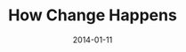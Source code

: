 ---
layout: message
category: message
series: "Power To Change"
title: "How Change Happens"
date: 2014-01-11
audio-description: "Brian Tome talks about how change happens."
audio: "http://www.crossroads.net/players/media/hq/powertochange_02.mp3"
audio-title: "How Change Happens"
audio-duration: "42:45"
program-description: "Program Wk2 - Power to Change"
program: "http://www.crossroads.net/players/media/hq/01_11-12_14Program_LO.pdf"
program-title: "How Change Happens"
video-description: "Brian Tome talks about how change happens."
video-title: "How Change Happens"
video: "https://s3.amazonaws.com/crossroadsvideomessages/powertochange_02.mp4"
video-poster: "https://www.crossroads.net/uploadedfiles/powertochange_02_still.jpg"
---